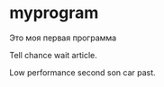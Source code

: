 # myprogram
Это моя первая программа


Tell chance wait article.

Low performance second son car past.